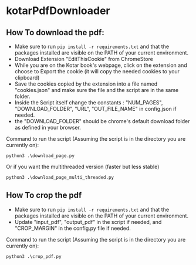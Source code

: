 # kotarPdfDownloader
## How To download the pdf:
* Make sure to run `pip install -r requirements.txt` and that the packages installed are visible on the PATH of your current environment.
* Download Extension "EditThisCookie" from ChromeStore
* While you are on the Kotar book's webpage, click on the extension and choose to Export the cookie (it will copy the needed cookies to your clipboard)
* Save the cookies copied by the extension into a file named "cookies.json" and make sure the file and the script are in the same folder.
* Inside the Script itself change the constants : "NUM_PAGES", "DOWNLOAD_FOLDER", "URL", "OUT_FILE_NAME" in config.json if needed.
* the "DOWNLOAD_FOLDER" should be chrome's default download folder as defined in your browser.

Command to run the script (Assuming the script is in the directory you are currently on): 

`python3 .\download_page.py`

Or if you want the multithreaded version (faster but less stable)

`python3 .\download_page_multi_threaded.py`

## How To crop the pdf
* Make sure to run `pip install -r requirements.txt` and that the packages installed are visible on the PATH of your current environment.
* Update "input_pdf", "output_pdf" in the script if needed, and "CROP_MARGIN" in the config.py file if needed.

Command to run the script (Assuming the script is in the directory you are currently on):

`python3 .\crop_pdf.py`
